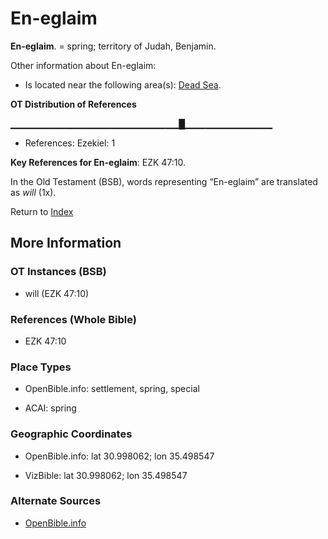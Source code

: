 # En-eglaim
**En-eglaim**. 
= spring; territory of Judah, Benjamin. 




Other information about En-eglaim:


* Is located near the following area(s): 
[Dead Sea](SaltSea.md). 


**OT Distribution of References**

▁▁▁▁▁▁▁▁▁▁▁▁▁▁▁▁▁▁▁▁▁▁▁▁▁█▁▁▁▁▁▁▁▁▁▁▁▁▁
* References: Ezekiel: 1



**Key References for En-eglaim**: 
EZK 47:10. 


In the Old Testament (BSB), words representing “En-eglaim” are translated as 
*will* (1x). 




Return to [Index](00-Index.md)

## More Information

### OT Instances (BSB)

* will (EZK 47:10)



### References (Whole Bible)

* EZK 47:10


### Place Types

* OpenBible.info: settlement, spring, special

* ACAI: spring



### Geographic Coordinates

* OpenBible.info: lat 30.998062; lon 35.498547

* VizBible: lat 30.998062; lon 35.498547



### Alternate Sources

* [OpenBible.info](https://www.openbible.info/geo/ancient/ad44943)



